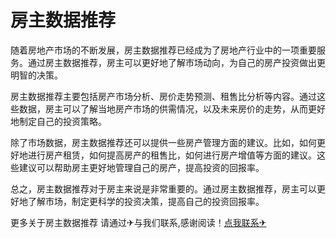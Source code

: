 # 房主数据推荐

随着房地产市场的不断发展，房主数据推荐已经成为了房地产行业中的一项重要服务。通过房主数据推荐，房主可以更好地了解市场动向，为自己的房产投资做出更明智的决策。

房主数据推荐主要包括房产市场分析、房价走势预测、租售比分析等内容。通过这些数据，房主可以了解当地房产市场的供需情况，以及未来房价的走势，从而更好地制定自己的投资策略。

除了市场数据，房主数据推荐还可以提供一些房产管理方面的建议。比如，如何更好地进行房产租赁，如何提高房产的租售比，如何进行房产增值等方面的建议。这些建议可以帮助房主更好地管理自己的房产，提高投资的回报率。

总之，房主数据推荐对于房主来说是非常重要的。通过房主数据推荐，房主可以更好地了解市场，制定更科学的投资决策，提高自己的投资回报率。

更多关于房主数据推荐 请通过✈与我们联系,感谢阅读！[点我联系✈](https://img.G208.com)
